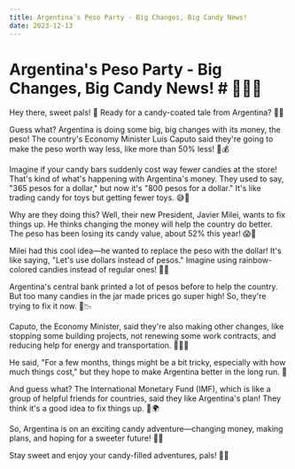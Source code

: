 ```yaml
---
title: Argentina's Peso Party - Big Changes, Big Candy News!
date: 2023-12-13
---
```

# Argentina's Peso Party - Big Changes, Big Candy News! # 🍬💸🍭

Hey there, sweet pals! 🌈 Ready for a candy-coated tale from Argentina? 🍭✨

Guess what? Argentina is doing some big, big changes with its money, the peso! The country's Economy Minister Luis Caputo said they're going to make the peso worth way less, like more than 50% less! 🤯💰

Imagine if your candy bars suddenly cost way fewer candies at the store! That's kind of what's happening with Argentina's money. They used to say, "365 pesos for a dollar," but now it's "800 pesos for a dollar." It's like trading candy for toys but getting fewer toys. 😅🍫

Why are they doing this? Well, their new President, Javier Milei, wants to fix things up. He thinks changing the money will help the country do better. The peso has been losing its candy value, about 52% this year! 😱💸

Milei had this cool idea—he wanted to replace the peso with the dollar! It's like saying, "Let's use dollars instead of pesos." Imagine using rainbow-colored candies instead of regular ones! 🌈🍬

Argentina's central bank printed a lot of pesos before to help the country. But too many candies in the jar made prices go super high! So, they're trying to fix it now. 🏦📉

Caputo, the Economy Minister, said they're also making other changes, like stopping some building projects, not renewing some work contracts, and reducing help for energy and transportation. 🚧👷‍♂️

He said, "For a few months, things might be a bit tricky, especially with how much things cost," but they hope to make Argentina better in the long run. 🌟

And guess what? The International Monetary Fund (IMF), which is like a group of helpful friends for countries, said they like Argentina's plan! They think it's a good idea to fix things up. 🤝🌍

So, Argentina is on an exciting candy adventure—changing money, making plans, and hoping for a sweeter future! 🚀🍭

Stay sweet and enjoy your candy-filled adventures, pals! 🌟🍬